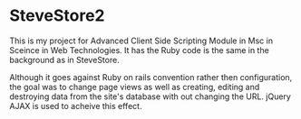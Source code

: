 # SteveStore2

This is my project for Advanced Client Side Scripting Module in Msc in Sceince in Web Technologies. It has the Ruby code is the same in the background as in SteveStore.  

Although it goes against Ruby on rails convention rather then configuration, the goal was to change page views as well as creating, editing and destroying data from the site's database with out changing the URL. jQuery AJAX is used to acheive this effect.
